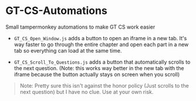 # GT-CS-Automations
Small tampermonkey automations to make GT CS work easier

* `GT_CS_Open_Window.js` adds a button to open an iframe in a new tab. It's way faster to go through the entire chapter and open each part in a new tab so everything can load at the same time.

* `GT_CS_Scroll_To_Questions.js` adds a button that automatically scrolls to the next question. (Note: this works way better in the new tab with the iframe because the button actually stays on screen when you scroll)

> Note: Pretty sure this isn't against the honor policy (Just scrolls to the next question) but I have no clue. Use at your own risk.